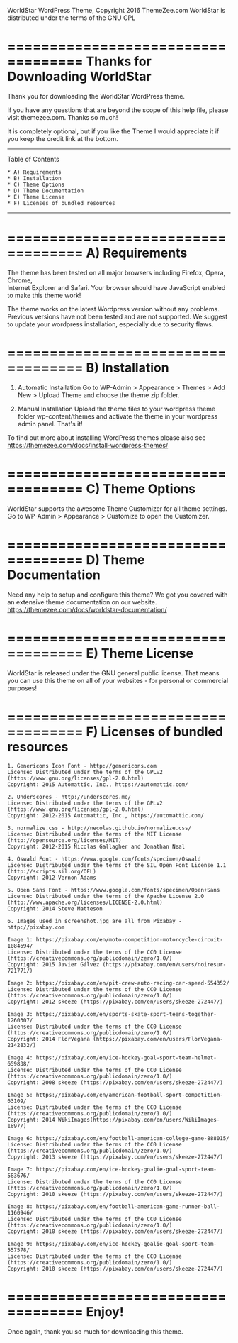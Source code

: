WorldStar WordPress Theme, Copyright 2016 ThemeZee.com
WorldStar is distributed under the terms of the GNU GPL

===================================
Thanks for Downloading WorldStar
===================================

Thank you for downloading the WorldStar WordPress theme.

If you have any questions that are beyond the scope of this help file, 
please visit themezee.com. Thanks so much!

It is completely optional, but if you like the Theme I would appreciate it if 
you keep the credit link at the bottom.

-----------------------------------
Table of Contents

    * A) Requirements
    * B) Installation
    * C) Theme Options
    * D) Theme Documentation
    * E) Theme License
	* F) Licenses of bundled resources
-----------------------------------

===================================
A) Requirements
===================================

The theme has been tested on all major browsers including Firefox, Opera, Chrome,  
Internet Explorer and Safari. Your browser should have JavaScript enabled to make this theme work!

The theme works on the latest Wordpress version without any problems. Previous versions have not been tested
and are not supported. We suggest to update your wordpress installation, especially due to security flaws.

===================================
B) Installation
===================================

   1. Automatic Installation
      Go to WP-Admin > Appearance > Themes > Add New > Upload Theme and choose the theme zip folder.

   2. Manual Installation
      Upload the theme files to your wordpress theme folder wp-content/themes and activate the theme in
      your wordpress admin panel. That's it!

To find out more about installing WordPress themes please also see https://themezee.com/docs/install-wordpress-themes/

===================================
C) Theme Options
===================================

WorldStar supports the awesome Theme Customizer for all theme settings. 
Go to WP-Admin > Appearance > Customize to open the Customizer.

===================================
D) Theme Documentation
===================================

Need any help to setup and configure this theme? We got you covered with an extensive theme documentation on our website.
https://themezee.com/docs/worldstar-documentation/

===================================
E) Theme License
===================================

WorldStar is released under the GNU general public license. 
That means you can use this theme on all of your websites - for personal or commercial purposes!

===================================
F) Licenses of bundled resources
===================================

	1. Genericons Icon Font - http://genericons.com
	License: Distributed under the terms of the GPLv2 (https://www.gnu.org/licenses/gpl-2.0.html)
	Copyright: 2015 Automattic, Inc., https://automattic.com/
	
	2. Underscores - http://underscores.me/
	License: Distributed under the terms of the GPLv2 (https://www.gnu.org/licenses/gpl-2.0.html)
	Copyright: 2012-2015 Automattic, Inc., https://automattic.com/

	3. normalize.css - http://necolas.github.io/normalize.css/
	License: Distributed under the terms of the MIT License (http://opensource.org/licenses/MIT)
	Copyright: 2012-2015 Nicolas Gallagher and Jonathan Neal
	
	4. Oswald Font - https://www.google.com/fonts/specimen/Oswald
	License: Distributed under the terms of the SIL Open Font License 1.1 (http://scripts.sil.org/OFL)
	Copyright: 2012 Vernon Adams
	
	5. Open Sans Font - https://www.google.com/fonts/specimen/Open+Sans
	License: Distributed under the terms of the Apache License 2.0 (http://www.apache.org/licenses/LICENSE-2.0.html)
	Copyright: 2014 Steve Matteson
	
	6. Images used in screenshot.jpg are all from Pixabay - http://pixabay.com
	
	Image 1: https://pixabay.com/en/moto-competition-motorcycle-circuit-1084694/
	License: Distributed under the terms of the CC0 License (https://creativecommons.org/publicdomain/zero/1.0/)
	Copyright: 2015 Javier Gálvez (https://pixabay.com/en/users/noiresur-721771/)
	
	Image 2: https://pixabay.com/en/pit-crew-auto-racing-car-speed-554352/
	License: Distributed under the terms of the CC0 License (https://creativecommons.org/publicdomain/zero/1.0/)
	Copyright: 2012 skeeze (https://pixabay.com/en/users/skeeze-272447/)
	
	Image 3: https://pixabay.com/en/sports-skate-sport-teens-together-1260307/
	License: Distributed under the terms of the CC0 License (https://creativecommons.org/publicdomain/zero/1.0/)
	Copyright: 2014 FlorVegana (https://pixabay.com/en/users/FlorVegana-2142832/)
	
	Image 4: https://pixabay.com/en/ice-hockey-goal-sport-team-helmet-659838/
	License: Distributed under the terms of the CC0 License (https://creativecommons.org/publicdomain/zero/1.0/)
	Copyright: 2008 skeeze (https://pixabay.com/en/users/skeeze-272447/)
	
	Image 5: https://pixabay.com/en/american-football-sport-competition-63109/
	License: Distributed under the terms of the CC0 License (https://creativecommons.org/publicdomain/zero/1.0/)
	Copyright: 2014 WikiImages(https://pixabay.com/en/users/WikiImages-1897/)
	
	Image 6: https://pixabay.com/en/football-american-college-game-888015/
	License: Distributed under the terms of the CC0 License (https://creativecommons.org/publicdomain/zero/1.0/)
	Copyright: 2013 skeeze (https://pixabay.com/en/users/skeeze-272447/)
	
	Image 7: https://pixabay.com/en/ice-hockey-goalie-goal-sport-team-583676/
	License: Distributed under the terms of the CC0 License (https://creativecommons.org/publicdomain/zero/1.0/)
	Copyright: 2010 skeeze (https://pixabay.com/en/users/skeeze-272447/)
	
	Image 8: https://pixabay.com/en/football-american-game-runner-ball-1160946/
	License: Distributed under the terms of the CC0 License (https://creativecommons.org/publicdomain/zero/1.0/)
	Copyright: 2010 skeeze (https://pixabay.com/en/users/skeeze-272447/)
	
	Image 9: https://pixabay.com/en/ice-hockey-goalie-goal-sport-team-557578/
	License: Distributed under the terms of the CC0 License (https://creativecommons.org/publicdomain/zero/1.0/)
	Copyright: 2010 skeeze (https://pixabay.com/en/users/skeeze-272447/)

===================================
Enjoy!
===================================

Once again, thank you so much for downloading this theme. 